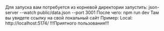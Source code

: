 Для запуска вам потребуется из корневой директории запустить:
json-server --watch public/data.json --port 3001
После чего:
npm run dev 
Там вы увидете ссылку на свой локальный сайт
Пример:
Local:   http://localhost:5174/
!!!Приятного пользования!!!
